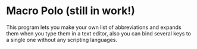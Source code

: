 # Macro Polo (still in work!)
This program lets you make your own list of abbreviations and expands them when you type them in a text editor, also you can bind several keys to a single one without any scripting languages.
